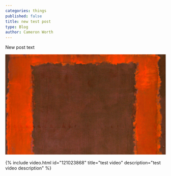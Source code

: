 ```yaml
---
categories: things
published: false
title: new test post
type: Blog
author: Cameron Worth
---
```


New post text 

![rothko alt](/_posts/things/rothko.jpg)

{% include video.html id="121023868" title="test video" description="test video description" %}
